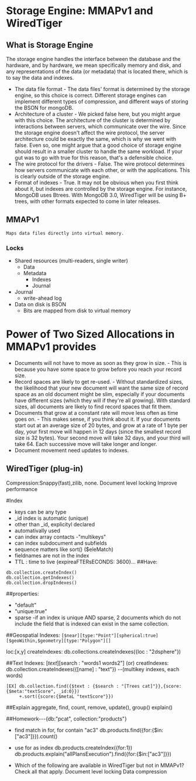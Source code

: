 # Storage Engine: MMAPv1 and WiredTiger
## What is Storage Engine 
The storage engine handles the interface between the database and the hardware, and by hardware, we mean specifically memory and disk, and any representations of the data (or metadata) that is located there, which is to say the data and indexes.

+ The data file format - The data files' format is determined by the storage engine, so this choice is correct. Different storage engines can implement different types of compression, and different ways of storing the BSON for mongoDB.
+ Architecture of a cluster - We picked false here, but you might argue with this choice. The architecture of the cluster is determined by interactions between servers, which communicate over the wire. Since the storage engine doesn't affect the wire protocol, the server architecture could be exactly the same, which is why we went with false. Even so, one might argue that a good choice of storage engine should result in a smaller cluster to handle the same workload. If your gut was to go with true for this reason, that's a defensible choice.
+ The wire protocol for the drivers - False. The wire protocol determines how servers communicate with each other, or with the applications. This is clearly outside of the storage engine.
+ Format of indexes - True. It may not be obvious when you first think about it, but indexes are controlled by the storage engine. For instance, MongoDB uses Btrees. With MongoDB 3.0, WiredTiger will be using B+ trees, with other formats expected to come in later releases.

## MMAPv1
`Maps data files directly into virtual memory.`

### Locks
* Shared resources (multi-readers, single writer)
	+ Data
	+ Metadata
		+ Indexes
		+ Journal
* Journal
	+ write-ahead log
* Data on disk is BSON
	+ Bits are mapped from disk to virtual memory

# Power of Two Sized Allocations in MMAPv1 provides
+ Documents will not have to move as soon as they grow in size. - This is because you have some space to grow before you reach your record size.
+ Record spaces are likely to get re-used. - Without standardized sizes, the likelihood that your new document will want the same size of record space as an old document might be slim, especially if your documents have different sizes (which they will if they're all growing). With standard sizes, all documents are likely to find record spaces that fit them.
+ Documents that grow at a constant rate will move less often as time goes on. - This makes sense, if you think about it. If your documents start out at an average size of 20 bytes, and grow at a rate of 1 byte per day, your first move will happen in 12 days (since the smallest record size is 32 bytes). Your second move will take 32 days, and your third will take 64. Each successive move will take longer and longer.
+ Document movement need updates to indexes. 

## WiredTiger (plug-in)
Compression:Snappy(fast),zilib, none.
Document level locking
Improve performance

#Index
+ keys can be any type
+ _id index is automatic (unique)
+ other than _id, explicityl declared
+ automativally used
+ can index array contacts -"multikeys"
+ can index subdocument and subfields
+ sequence matters like sort()  ($eleMatch)
+ fieldnames are not in the index 
+ TTL : time to live {expireaFTERsECONDS: 3600}...
##Have:
```
db.collection.createIndex()     
db.collection.getIndexes()
db.collection.dropIndexes()
```
##properties:
+ "default"
+ "unique:true"
+ sparse -if an index is unique AND sparse, 2 documents which do not include the field that is indexed can exist in the same collection.

##Geospatial Indexes: 
`[$near][type:"Point"][spherical:true][$geoWithin,$geometry][type:"Polygon"][]`

loc:[x,y]
createIndexes: db.collections.createIndexes({loc : "2dsphere"})

##Text Indexes: [$text][$search : "words1 words2"] (or)
creatIndexes: db.collection.createIndexes({[name] : "text"})  --(multikey indexes, each words)
```
[EX] db.collection.find({$text : {$search : "[Trees cat]"}},{score:{$meta:"textScore", _id:0}})
	 +.sort({score:{$metaL "textScore"}})
```
##Explain
aggregate, find, count, remove, update(), group()
explain()

##Homework---{db:"pcat", collection:"products"}
+ find match in for, for contain "ac3"
db.products.find({for:{$in:["ac3"]}}).count()

+ use for as index
db.products.createIndex({for:1})
db.products.explain("allPlansExecution").find({for:{$in:["ac3"]}})

+ Which of the following are available in WiredTiger but not in MMAPv1? Check all that apply.
Document level locking
Data compression

















